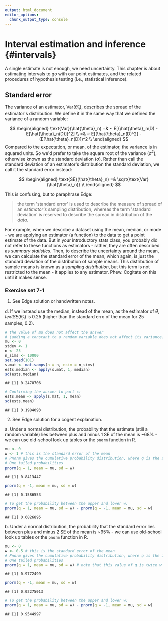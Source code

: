 ```yaml
---
output: html_document
editor_options: 
  chunk_output_type: console
---
```




# Interval estimation and inference {#intervals}



A single estimate is not enough, we need uncertainty. This chapter is about estimating intervals to go with our point estimates, and the related procedures of hypothesis testing (i.e., statistical inference). 

## Standard error

The variance of an estimator, $\text{Var}(\hat{\theta}_n)$, describes the spread of the estimator's distribution. We define it in the same way that we defined the variance of a random variable:

$$
\begin{aligned}
\text{Var}(\hat{\theta}_n) =& ~ E[(\hat{\theta}_n(D) - E[\hat{\theta}_n(D)])^2] \\
=& ~ E[(\hat{\theta}_n(D)^2] - (E[\hat{\theta}_n(D)])^2 \\
\end{aligned}
$$
Compared to the expectation, or mean, of the estimator, the variance is in squared units. So we'd prefer to take the square root of the variance ($\sigma^2$), otherwise known as the standard deviation ($\sigma$). Rather than call the standard deviation of an estimator's distribution the standard deviation, we call it the standard error instead:

$$
\begin{aligned}
\text{SE}(\hat{\theta}_n) =& \sqrt{\text{Var}(\hat{\theta}_n)} \\
\end{aligned}
$$

This is confusing, but to paraphrase Edge:

> the term 'standard error' is used to describe the measure of spread of an *estimator's* sampling distribution, whereas the term 'standard deviation' is reserved to describe the spread in distribution of the *data*.

For example, when we describe a dataset using the mean, median, or mode - we are applying an estimator (a function) to the data to get a point estimate of the data. But in your introductory stats class, you probably did not refer to these functions as estimators - rather, they are often described as *summary statistics*. Then, to describe the uncertainty around the mean, we can calculate the standard error of the mean, which again, is just the standard deviation of the distribution of sample means. This distribution of sample means is known as a *sampling distribution*, but this term is not restricted to the mean - it applies to any estimator. Phew. Cogitate on this until it makes sense. 

### Exercise set 7-1

1. See Edge solution or handwritten notes.

  d. If we instead use the median, instead of the mean, as the estimator of $\theta$, $text{SE}(\hat{\theta}_n)$ is 0.25 (higher than the standard erro of the mean for 25 samples, 0.2). 
  

```r
# the value of mu does not affect the answer
# (adding a constant to a random variable does not affect its variance)
mu <- 0 
stdev <- 1
n <- 25 
n_sims <- 10000 
set.seed(101)
s.mat <- mat.samps(n = n, nsim = n_sims)
ests.median <- apply(s.mat, 1, median)
sd(ests.median)
```

```
## [1] 0.2478706
```

```r
# Confirming the answer to part c:
ests.mean <- apply(s.mat, 1, mean)
sd(ests.mean)
```

```
## [1] 0.1984093
```

2. See Edge solution for a cogent explanation.

  a. Under a normal distribution, the probability that the estimate (still a random variable) lies between plus and minus 1 SE of the mean is ~68% - we can use old-school look up tables or the `pnorm` function in R. 
  

```r
mu <- 0
w <- 1 # this is the standard error of the mean
# Pnorm gives the cumulative probability distribution, where q is the z-score
# One tailed probabilities
pnorm(q = 1, mean = mu, sd = w)
```

```
## [1] 0.8413447
```

```r
pnorm(q = -1, mean = mu, sd = w)
```

```
## [1] 0.1586553
```

```r
# To get the probability between the upper and lower w:
pnorm(q = 1, mean = mu, sd = w) - pnorm(q = -1, mean = mu, sd = w)
```

```
## [1] 0.6826895
```

  b. Under a normal distribution, the probability that the standard error lies between plus and minus 2 SE of the mean is ~95% - we can use old-school look up tables or the `pnorm` function in R. 


```r
mu <- 0
w <- 0.5 # this is the standard error of the mean
# Pnorm gives the cumulative probability distribution, where q is the z-score
# One tailed probabilities
pnorm(q = 1, mean = mu, sd = w) # note that this value of q is twice w (the SE)
```

```
## [1] 0.9772499
```

```r
pnorm(q = -1, mean = mu, sd = w)
```

```
## [1] 0.02275013
```

```r
# To get the probability between the upper and lower w:
pnorm(q = 1, mean = mu, sd = w) - pnorm(q = -1, mean = mu, sd = w)
```

```
## [1] 0.9544997
```

